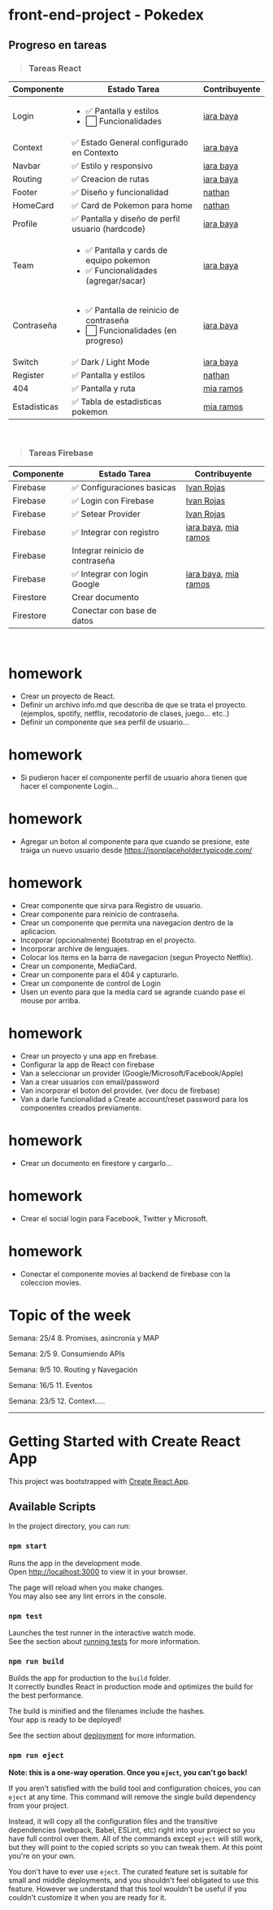 # front-end-project - Pokedex

## Progreso en tareas
> ### Tareas React
| Componente  | Estado Tarea | Contribuyente |
| ------------- | ------------- | ---------------- |
| Login        |  <ul><li> ✅ Pantalla y estilos</li> <li> ⬜️ Funcionalidades</li></ul> |  [iara baya](https://github.com/iarabaya) 
| Context      |  ✅ Estado General configurado en Contexto  | [iara baya](https://github.com/iarabaya) 
| Navbar       |  ✅ Estilo y responsivo  | [iara baya](https://github.com/iarabaya) 
| Routing      |  ✅ Creacion de rutas | [iara baya](https://github.com/iarabaya) 
| Footer       |  ✅ Diseño y funcionalidad  | [nathan](https://github.com/qjonathan999)
| HomeCard     |  ✅ Card de Pokemon para home  | [nathan](https://github.com/qjonathan999)
| Profile      |   ✅ Pantalla y diseño de perfil usuario (hardcode)  | [iara baya](https://github.com/iarabaya)
| Team         |   <ul><li> ✅ Pantalla y cards de equipo pokemon </li> <li> ✅ Funcionalidades (agregar/sacar) </li></ul> | [iara baya](https://github.com/iarabaya)
| Contraseña   |  <ul><li>  ✅ Pantalla de reinicio de contraseña </li> <li> ⬜️ Funcionalidades (en progreso) </li></ul> | [iara baya](https://github.com/iarabaya)
| Switch       |   ✅ Dark / Light Mode  | [iara baya](https://github.com/iarabaya)
| Register     |  ✅ Pantalla y estilos  | [nathan](https://github.com/qjonathan999)
| 404          |  ✅ Pantalla y ruta | [mia ramos](https://github.com/MiaFate)
| Estadisticas |  ✅ Tabla de estadisticas pokemon | [mia ramos](https://github.com/MiaFate)

<br>



> ### Tareas Firebase
| Componente  | Estado Tarea | Contribuyente |
| ------------- | ------------- | ---------------- |
| Firebase | ✅ Configuraciones basicas | [Ivan Rojas](https://github.com/IvanRojas99) |
| Firebase | ✅ Login con Firebase | [Ivan Rojas](https://github.com/IvanRojas99) |
| Firebase | ✅ Setear Provider | [Ivan Rojas](https://github.com/IvanRojas99) |
| Firebase | ✅ Integrar con registro | [iara baya](https://github.com/iarabaya), [mia ramos](https://github.com/MiaFate) |
| Firebase | Integrar reinicio de contraseña |  |
| Firebase | ✅ Integrar con login Google | [iara baya](https://github.com/iarabaya), [mia ramos](https://github.com/MiaFate) |
| Firestore | Crear documento |  |
| Firestore | Conectar con base de datos |  |

<br>


# homework

* Crear un proyecto de React.
* Definir un archivo info.md que describa de que se trata el proyecto.  (ejemplos, spotify, netflix, recodatorio de clases, juego... etc..)
* Definir un componente que sea perfil de usuario... 

# homework
* Si pudieron hacer el componente perfil de usuario ahora tienen que hacer el componente Login...

# homework

* Agregar un boton al componente para que cuando se presione, este traiga un nuevo usuario desde https://jsonplaceholder.typicode.com/
# homework

* Crear componente que sirva para Registro de usuario.
* Crear componente para reinicio de contraseña.
* Crear un componente que permita una navegacion dentro de la aplicacion.
* Incoporar (opcionalmente) Bootstrap en el proyecto.
* Incorporar archive de lenguajes.
* Colocar los items en la barra de navegacion (segun Proyecto Netflix).
* Crear un componente, MediaCard.
* Crear un componente para el 404 y capturarlo.
* Crear un componente de control de Login
* Usen un evento para que la media card se agrande cuando pase el mouse por arriba.

# homework
* Crear un proyecto y una app en firebase.
* Configurar la app de React con firebase
* Van a seleccionar un provider (Google/Microsoft/Facebook/Apple)
* Van a crear usuarios con email/password
* Van incorporar el boton del provider. (ver docu de firebase)
* Van a darle funcionalidad a Create account/reset password para los componentes creados previamente.
# homework
* Crear un documento en firestore y cargarlo...

# homework
* Crear el social login para Facebook, Twitter y Microsoft.
# homework
* Conectar el componente movies al backend de firebase con la coleccion movies.



# Topic of the week

Semana: 25/4 8. Promises, asincronía y MAP

Semana: 2/5 9. Consumiendo APIs

Semana: 9/5 10. Routing y Navegación

Semana: 16/5 11. Eventos

Semana: 23/5 12. Context…..

---

# Getting Started with Create React App

This project was bootstrapped with [Create React App](https://github.com/facebook/create-react-app).

## Available Scripts

In the project directory, you can run:

### `npm start`

Runs the app in the development mode.\
Open [http://localhost:3000](http://localhost:3000) to view it in your browser.

The page will reload when you make changes.\
You may also see any lint errors in the console.

### `npm test`

Launches the test runner in the interactive watch mode.\
See the section about [running tests](https://facebook.github.io/create-react-app/docs/running-tests) for more information.

### `npm run build`

Builds the app for production to the `build` folder.\
It correctly bundles React in production mode and optimizes the build for the best performance.

The build is minified and the filenames include the hashes.\
Your app is ready to be deployed!

See the section about [deployment](https://facebook.github.io/create-react-app/docs/deployment) for more information.

### `npm run eject`

**Note: this is a one-way operation. Once you `eject`, you can't go back!**

If you aren't satisfied with the build tool and configuration choices, you can `eject` at any time. This command will remove the single build dependency from your project.

Instead, it will copy all the configuration files and the transitive dependencies (webpack, Babel, ESLint, etc) right into your project so you have full control over them. All of the commands except `eject` will still work, but they will point to the copied scripts so you can tweak them. At this point you're on your own.

You don't have to ever use `eject`. The curated feature set is suitable for small and middle deployments, and you shouldn't feel obligated to use this feature. However we understand that this tool wouldn't be useful if you couldn't customize it when you are ready for it.

